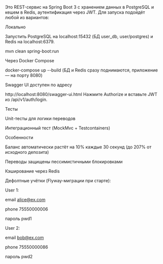 Это REST-сервис на Spring Boot 3 с хранением данных в PostgreSQL и кешем в Redis, аутентификация через JWT.
Для запуска подойдёт любой из вариантов:

Локально

Запустить PostgreSQL на localhost:15432 (БД user_db, user/postgres) и Redis на localhost:6379.

mvn clean spring-boot:run

Через Docker Compose


docker-compose up --build
(БД и Redis сразу поднимаются, приложение — на порту 8080)

Swagger UI доступен по адресу


http://localhost:8080/swagger-ui.html
Нажмите Authorize и вставьте JWT из /api/v1/auth/login.

Тесты

Unit-тесты для логики переводов

Интеграционный тест (MockMvc + Testcontainers)

Особенности

Баланс автоматически растёт на 10% каждые 30 секунд (до 207% от исходного депозита)

Переводы защищены пессимистичными блокировками

Кэширование через Redis

Дефолтные учётки (Flyway-миграции при старте):

User 1:

email alice@ex.com

phone 75550000006

пароль pwd1

User 2:

email bob@ex.com

phone 75550000086

пароль pwd2

